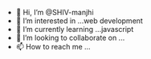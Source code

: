 - 👋 Hi, I’m @SHIV-manjhi
- 👀 I’m interested in ...web development
- 🌱 I’m currently learning ...javascript
- 💞️ I’m looking to collaborate on ...
- 📫 How to reach me ...

<!---
SHIV-manjhi/SHIV-manjhi is a ✨ special ✨ repository because its `README.md` (this file) appears on your GitHub profile.
You can click the Preview link to take a look at your changes.
--->

